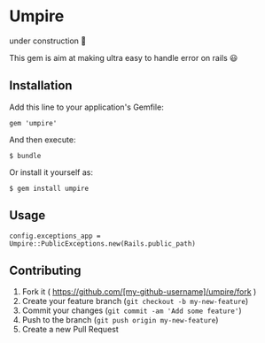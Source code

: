 # Umpire

under construction :construction:

This gem is aim at making ultra easy to handle error on rails :smiley:

## Installation

Add this line to your application's Gemfile:

    gem 'umpire'

And then execute:

    $ bundle

Or install it yourself as:

    $ gem install umpire

## Usage

```
config.exceptions_app = Umpire::PublicExceptions.new(Rails.public_path)
```

## Contributing

1. Fork it ( https://github.com/[my-github-username]/umpire/fork )
2. Create your feature branch (`git checkout -b my-new-feature`)
3. Commit your changes (`git commit -am 'Add some feature'`)
4. Push to the branch (`git push origin my-new-feature`)
5. Create a new Pull Request
